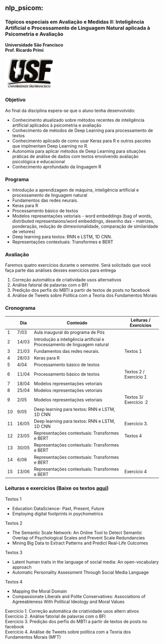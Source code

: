 ## nlp_psicom:

### Tópicos especiais em Avaliação e Medidas II: Inteligência Artificial e Processamento de Linguagem Natural aplicada à Psicometria e Avaliação

**Universidade São Francisco**  
**Prof. Ricardo Primi**

<img src="img/usf.jpg" width="160"/>

### Objetivo

Ao final da disciplina espera-se que o aluno tenha desenvolvido:

-   Conhecimento atualizado sobre métodos recentes de inteligência artificial aplicados à psicometria e avaliação  
-   Conhecimento de métodos de Deep Learning para processamento de textos  
-   Conhecimento aplicado de como usar Keras para R e outros pacotes que implmentam Deep Learning no R.  
-   Autonomia para aplicar métodos de Deep Learning para situações práticas de análise de dados com textos envolvendo avaliação psicológica e educacional  
-   Conhecimento aprofundado da linguagem R

### Programa

-   Introdução a aprendizagem de máquina, inteligência artificial e processamento de linguagem natural
-   Fundamentos das redes neurais.
-   Keras para R
-   Processamento básico de textos
-   Modelos representações vetoriais - word embeddings (bag of words, distributed representaions/word embeddings, desenho das - matrizes, ponderação, redução de dimesnionalidade, comparação de similaridade de vetores)
-   Deep learning para textos: RNN e LSTM, 1D CNN.
-   Representações contextuais: Transformes e BERT

### Avaliação

Faremos quatro exercícios durante o semestre. Será solicitado que você faça parte das análises desses exercícios para entrega

1.  Correção automática de criatividade usos alternativos
2.  Análise fatorial de palavras com o BFI
3.  Predição dos perfis do MBTI a partir de textos de posts no facebook
4.  Análise de Tweets sobre Política com a Teoria dos Fundamentos Morais

### Cronograma

|     | **Dia** | **Conteúdo**                                                              | **Leituras / Exercícios** |
|---------------|---------------|-----------------------------|---------------|
| 1   | 7/03    | Aula inaugural do programa de Pós                                         |                           |
| 2   | 14/03   | Introdução a inteligência artificial e Processamento de linguagem natural |                           |
| 3   | 21/03   | Fundamentos das redes neurais.                                            | Textos 1                  |
| 4   | 28/03   | Keras para R                                                              |                           |
| 5   | 4/04    | Processamento básico de textos                                            |                           |
| 6   | 11/04   | Processamento básico de textos                                            | Textos 2 / Exercício 1    |
| 7   | 18/04   | Modelos representações vetoriais                                          |                           |
| 8   | 25/04   | Modelos representações vetoriais                                          |                           |
| 9   | 2/05    | Modelos representações vetoriais                                          | Textos 3/ Exercício  2    |
| 10  | 9/05    | Deep learning para textos: RNN e LSTM, 1D CNN                             |                           |
| 11  | 16/05   | Deep learning para textos: RNN e LSTM, 1D CNN                             | Exercício 3.              |
| 12  | 23/05   | Representações contextuais: Transformes e BERT                            | Textos 4                  |
| 13  | 30/05   | Representações contextuais: Transformes e BERT                            |                           |
| 14  | 6/06    | Representações contextuais: Transformes e BERT                            |                           |
| 15  | 13/06   | Representações contextuais: Transformes e BERT                            | Exercício 4               |

### Leituras e exercícios (Baixe os textos [aqui](http://www.labape.com.br/rprimi/ds/textos_nlp.zip))

Textos 1

-   Education DataScience- Past, Present, Future  
-   Employing digital footprints in psychometrics

Textos 2

-   The Semantic Scale Network: An Online Tool to Detect Semantic Overlap of Psychological Scales and Prevent Scale Redundancies  
-   Mining Big Data to Extract Patterns and Predict Real-Life Outcomes

Textos 3

-   Latent human traits in the language of social media: An open-vocabulary approach  
-   Automatic Personality Assessment Through Social Media Language

Textos 4

-   Mapping the Moral Domain  
-   Compassionate Liberals and Polite Conservatives: Associations of Agreeableness With Political Ideology and Moral Values

Exercício 1. Correção automática de criatividade usos altern ativos  
Exercício 2. Análise fatorial de palavras com o BFI  
Exercício 3. Predição dos perfis do MBTI a partir de textos de posts no facebook  
Exercício 4. Análise de Tweets sobre política com a Teoria dos Fundamentos Morais (MFT)
